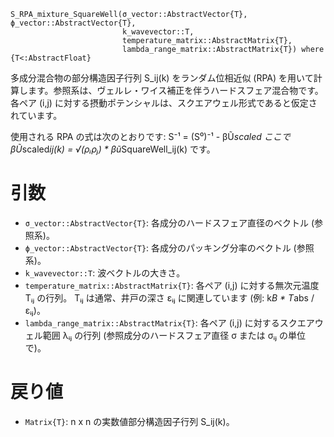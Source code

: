 ```
S_RPA_mixture_SquareWell(σ_vector::AbstractVector{T}, ϕ_vector::AbstractVector{T}, 
                         k_wavevector::T, 
                         temperature_matrix::AbstractMatrix{T}, 
                         lambda_range_matrix::AbstractMatrix{T}) where {T<:AbstractFloat}
```

多成分混合物の部分構造因子行列 S_ij(k) をランダム位相近似 (RPA) を用いて計算します。参照系は、ヴェルレ・ワイス補正を伴うハードスフェア混合物です。各ペア (i,j) に対する摂動ポテンシャルは、スクエアウェル形式であると仮定されています。

使用される RPA の式は次のとおりです: S⁻¹ = (S⁰)⁻¹ - βŨ*scaled ここで βŨ*scaled*ij(k) = √(ρᵢρⱼ) * βũ*SquareWell_ij(k) です。

# 引数

  * `σ_vector::AbstractVector{T}`: 各成分のハードスフェア直径のベクトル (参照系)。
  * `ϕ_vector::AbstractVector{T}`: 各成分のパッキング分率のベクトル (参照系)。
  * `k_wavevector::T`: 波ベクトルの大きさ。
  * `temperature_matrix::AbstractMatrix{T}`: 各ペア (i,j) に対する無次元温度 Tᵢⱼ の行列。                                         Tᵢⱼ は通常、井戸の深さ εᵢⱼ に関連しています (例: k*B * T*abs / εᵢⱼ)。
  * `lambda_range_matrix::AbstractMatrix{T}`: 各ペア (i,j) に対するスクエアウェル範囲 λᵢⱼ の行列                                           (参照成分のハードスフェア直径 σ または σᵢⱼ の単位で)。

# 戻り値

  * `Matrix{T}`: n x n の実数値部分構造因子行列 S_ij(k)。
